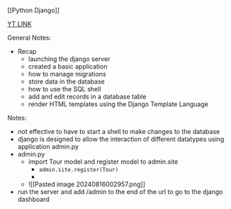 [[Python Django]]

[YT LINK](https://www.youtube.com/watch?v=xc363xZGxXI&list=PL4cUxeGkcC9iqfAag3a_BKEX1N43uJutw&index=7)

General Notes: 
- Recap
	- launching the django server
	- created a basic application
	- how to manage migrations
	- store data in the database 
	- how to use the SQL shell
	- add and edit records in a database table
	- render HTML templates using the Django Template Language

Notes: 
- not effective to have to start a shell to make changes to the database
- django is designed to allow the interaction of different datatypes using application admin.py
- admin.py 
	- import Tour model and register model to admin.site
		- `admin.site.register(Tour)`
		- 
	- ![[Pasted image 20240816002957.png]]
- run the server and add /admin to the end of the url to go to the django dashboard